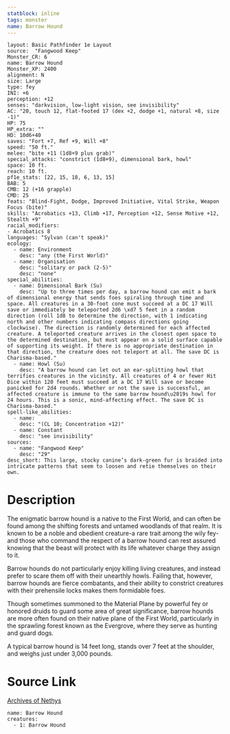 ```yaml
---
statblock: inline
tags: monster
name: Barrow Hound
---
```

```statblock
layout: Basic Pathfinder 1e Layout
source:  "Fangwood Keep"
Monster_CR: 6
name: Barrow Hound
Monster_XP: 2400
alignment: N
size: Large
type: fey
INI: +6
perception: +12
senses: "darkvision, low-light vision, see invisibility"
AC: "20, touch 12, flat-footed 17 (dex +2, dodge +1, natural +8, size -1)"
HP: 75
HP_extra: ""
HD: 10d6+40
saves: "Fort +7, Ref +9, Will +8"
speed: "50 ft."
melee: "bite +11 (1d8+9 plus grab)"
special_attacks: "constrict (1d8+9), dimensional bark, howl"
space: 10 ft.
reach: 10 ft.
pf1e_stats: [22, 15, 18, 6, 13, 15]
BAB: 5
CMB: 12 (+16 grapple)
CMD: 25
feats: "Blind-Fight, Dodge, Improved Initiative, Vital Strike, Weapon Focus (bite)"
skills: "Acrobatics +13, Climb +17, Perception +12, Sense Motive +12, Stealth +9"
racial_modifiers:
- Acrobatics 8
languages: "Sylvan (can't speak)"
ecology:
  - name: Environment
    desc: "any (the First World)"
  - name: Organisation
    desc: "solitary or pack (2-5)"
    desc: "none"
special_abilities:
  - name: Dimensional Bark (Su)
    desc: "Up to three times per day, a barrow hound can emit a bark of dimensional energy that sends foes spiraling through time and space. All creatures in a 30-foot cone must succeed at a DC 17 Will save or immediately be teleported 2d6 \xd7 5 feet in a random direction (roll 1d8 to determine the direction, with 1 indicating north and other numbers indicating compass directions going clockwise). The direction is randomly determined for each affected creature. A teleported creature arrives in the closest open space to the determined destination, but must appear on a solid surface capable of supporting its weight. If there is no appropriate destination in that direction, the creature does not teleport at all. The save DC is Charisma-based."
  - name: Howl (Su)
    desc: "A barrow hound can let out an ear-splitting howl that terrifies creatures in the vicinity. All creatures of 4 or fewer Hit Dice within 120 feet must succeed at a DC 17 Will save or become panicked for 2d4 rounds. Whether or not the save is successful, an affected creature is immune to the same barrow hound\u2019s howl for 24 hours. This is a sonic, mind-affecting effect. The save DC is Charisma-based."
spell-like_abilities:
  - name:
    desc: "(CL 10; Concentration +12)"
  - name: Constant
    desc: "see invisibility"
sources:
  - name: "Fangwood Keep"
    desc: "29"
desc_short: This large, stocky canine’s dark-green fur is braided into intricate patterns that seem to loosen and retie themselves on their own.
```
# Description
The enigmatic barrow hound is a native to the First World, and can often be found among the shifting forests and untamed woodlands of that realm. It is known to be a noble and obedient creature-a rare trait among the wily fey-and those who command the respect of a barrow hound can rest assured knowing that the beast will protect with its life whatever charge they assign to it. 

 Barrow hounds do not particularly enjoy killing living creatures, and instead prefer to scare them off with their unearthly howls. Failing that, however, barrow hounds are fierce combatants, and their ability to constrict creatures with their prehensile locks makes them formidable foes. 

 Though sometimes summoned to the Material Plane by powerful fey or honored druids to guard some area of great significance, barrow hounds are more often found on their native plane of the First World, particularly in the sprawling forest known as the Evergrove, where they serve as hunting and guard dogs. 

 A typical barrow hound is 14 feet long, stands over 7 feet at the shoulder, and weighs just under 3,000 pounds. 
# Source Link
[Archives of Nethys](https://aonprd.com/MonsterDisplay.aspx?ItemName=Barrow%20Hound)
```encounter-table
name: Barrow Hound
creatures:
  - 1: Barrow Hound
```
